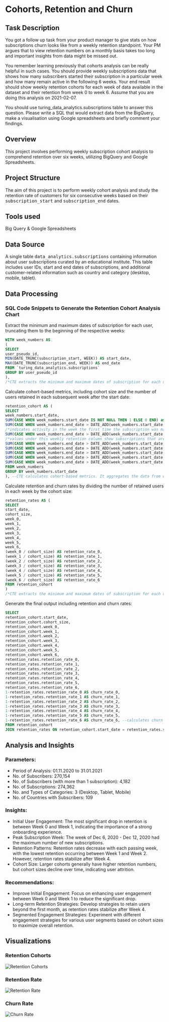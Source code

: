 # Cohorts, Retention and Churn

## Task Description 

You got a follow up task from your product manager to give stats on how subscriptions churn looks like from a weekly retention standpoint. Your PM argues that to view retention numbers on a monthly basis takes too long and important insights from data might be missed out.

You remember learning previously that cohorts analysis can be really helpful in such cases. You should provide weekly subscriptions data that shows how many subscribers started their subscription in a particular week and how many remain active in the following 6 weeks. Your end result should show weekly retention cohorts for each week of data available in the dataset and their retention from week 0 to week 6. Assume that you are doing this analysis on 2021-02-07.

You should use turing_data_analytics.subscriptions table to answer this question. Please write a SQL that would extract data from the BigQuery, make a visualisation using Google spreadsheets and briefly comment your findings.

## Overview
This project involves performing weekly subscription cohort analysis to comprehend retention over six weeks, utilizing BigQuery and Google Spreadsheets.

## Project Structure
The aim of this project is to perform weekly cohort analysis and study the retention rate of customers for six consecutive weeks based on their <kbd>subscription_start</kbd> and <kbd>subscription_end</kbd> dates.

## Tools used
Big Query & Google Spreadsheets

## Data Source
A single table <kbd>data_analytics.subscriptions</kbd> containing information about user subscriptions curated by an educational institute. This table includes user IDs, start and end dates of subscriptions, and additional customer-related information such as country and category (desktop, mobile, tablet).

## Data Processing
### SQL Code Snippets to Generate the Retention Cohort Analysis Chart
Extract the minimum and maximum dates of subscription for each user, truncating them to the beginning of the respective weeks:

```sql
WITH week_numbers AS 
(
SELECT
user_pseudo_id,
MIN(DATE_TRUNC(subscription_start, WEEK)) AS start_date,
MAX(DATE_TRUNC(subscription_end, WEEK)) AS end_date
FROM `turing_data_analytics.subscriptions`
GROUP BY user_pseudo_id
),
/*CTE extracts the minimum and maximum dates of subscription for each user, truncating them to the beginning of the respective weeks.*/
```
Calculate cohort-based metrics, including cohort size and the number of users retained in each subsequent week after the start date:
```sql
retention_cohort AS (
SELECT
week_numbers.start_date,
SUM(CASE WHEN week_numbers.start_date IS NOT NULL THEN 1 ELSE 0 END) as cohort_size,
SUM(CASE WHEN week_numbers.end_date > DATE_ADD(week_numbers.start_date, INTERVAL 0 week) OR week_numbers.end_date IS NULL THEN 1 ELSE 0 END) AS week_0,
/*indicates activity in the week the first time the subscription was made and if users unsubscribed in the same week as subscription then the retention in week_0 is less than 100%, can be replaced with logic start_date!= end_date*/
SUM(CASE WHEN week_numbers.end_date > DATE_ADD(week_numbers.start_date, INTERVAL 1 week) OR week_numbers.end_date IS NULL THEN 1 ELSE 0 END) AS week_1,
/*values under this weekly retention column show subscriptions that are still active in that week(week1, 2...etc), so subscriptions that stayed 1, 2, 3,.. weeks after they initially subscribed*/
SUM(CASE WHEN week_numbers.end_date > DATE_ADD(week_numbers.start_date, INTERVAL 2 week) OR week_numbers.end_date IS NULL THEN 1 ELSE 0 END) AS week_2,
SUM(CASE WHEN week_numbers.end_date > DATE_ADD(week_numbers.start_date, INTERVAL 3 week) OR week_numbers.end_date IS NULL THEN 1 ELSE 0 END) AS week_3,
SUM(CASE WHEN week_numbers.end_date > DATE_ADD(week_numbers.start_date, INTERVAL 4 week) OR week_numbers.end_date IS NULL THEN 1 ELSE 0 END) AS week_4,
SUM(CASE WHEN week_numbers.end_date > DATE_ADD(week_numbers.start_date, INTERVAL 5 week) OR week_numbers.end_date IS NULL THEN 1 ELSE 0 END) AS week_5,
SUM(CASE WHEN week_numbers.end_date > DATE_ADD(week_numbers.start_date, INTERVAL 6 week) OR week_numbers.end_date IS NULL THEN 1 ELSE 0 END) AS week_6
FROM week_numbers
GROUP BY week_numbers.start_date
), --CTE calculates cohort-based metrics. It aggregates the data from week_numbers for each cohort start date. It calculates the cohort size and the number of users retained in each subsequent week after the start date.
```
Calculate retention and churn rates by dividing the number of retained users in each week by the cohort size:
```sql
retention_rates AS (
SELECT
start_date,
cohort_size,
week_0,
week_1,
week_2,
week_3,
week_4,
week_5,
week_6,
(week_0 / cohort_size) AS retention_rate_0,
(week_1 / cohort_size) AS retention_rate_1,
(week_2 / cohort_size) AS retention_rate_2,
(week_3 / cohort_size) AS retention_rate_3,
(week_4 / cohort_size) AS retention_rate_4,
(week_5 / cohort_size) AS retention_rate_5,
(week_6 / cohort_size) AS retention_rate_6
FROM retention_cohort
) 
/*CTE extracts the minimum and maximum dates of subscription for each user, truncating them to the beginning of the respective weeks. This CTE calculates retention rates by dividing the number of retained users in each week by the cohort size.*/
```
Generate the final output including retention and churn rates:
```sql
SELECT
retention_cohort.start_date,
retention_cohort.cohort_size,
retention_cohort.week_0,
retention_cohort.week_1,
retention_cohort.week_2,
retention_cohort.week_3,
retention_cohort.week_4,
retention_cohort.week_5,
retention_cohort.week_6,
retention_rates.retention_rate_0,
retention_rates.retention_rate_1,
retention_rates.retention_rate_2,
retention_rates.retention_rate_3,
retention_rates.retention_rate_4,
retention_rates.retention_rate_5,
retention_rates.retention_rate_6,
1-retention_rates.retention_rate_0 AS churn_rate_0,
1-retention_rates.retention_rate_1 AS churn_rate_1,
1-retention_rates.retention_rate_2 AS churn_rate_2,
1-retention_rates.retention_rate_3 AS churn_rate_3,
1-retention_rates.retention_rate_4 AS churn_rate_4,
1-retention_rates.retention_rate_5 AS churn_rate_5,
1-retention_rates.retention_rate_6 AS churn_rate_6, --calculates churn rates for each week by subtracting the retention rates from 1
FROM retention_cohort
JOIN retention_rates ON retention_cohort.start_date = retention_rates.start_date;
```

## Analysis and Insights
### Parameters:
+ Period of Analysis: 01.11.2020 to 31.01.2021
+ No. of Subscribers: 270,154
+ No. of Subscribers (with more than 1 subscription): 4,182
+ No. of Subscriptions: 274,362
+ No. and Types of Categories: 3 (Desktop, Tablet, Mobile)
+ No. of Countries with Subscribers: 109

### Insights:
+ Initial User Engagement: The most significant drop in retention is between Week 0 and Week 1, indicating the importance of a strong onboarding experience.
+ Peak Subscription Week: The week of Dec 6, 2020 - Dec 12, 2020 had the maximum number of new subscriptions.
+ Retention Patterns: Retention rates decrease with each passing week, with the lowest retention occurring between Week 1 and Week 2. However, retention rates stabilize after Week 4.
+ Cohort Size: Larger cohorts generally have higher retention numbers, but cohort sizes decline over time, indicating user attrition.

### Recommendations:
+ Improve Initial Engagement: Focus on enhancing user engagement between Week 0 and Week 1 to reduce the significant drop.
+ Long-term Retention Strategies: Develop strategies to retain users beyond the first month, as retention rates stabilize after Week 4.
+ Segmented Engagement Strategies: Experiment with different engagement strategies for various user segments based on cohort sizes to maximize overall retention.

## Visualizations

### Retention Cohorts
![Retention Cohorts](https://github.com/densen1978/retention-churn-cohorts/blob/main/Retention-cohorts.png)

### Retention Rate
![Retention Rate](https://github.com/densen1978/retention-churn-cohorts/blob/main/Retention-rate.png)

### Churn Rate
![Churn Rate](https://github.com/densen1978/retention-churn-cohorts/blob/main/Churn-rate.png)


